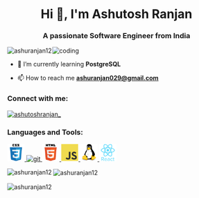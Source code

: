 <h1 align="center">Hi 👋, I'm Ashutosh Ranjan</h1>
<h3 align="center">A passionate Software Engineer from India</h3>

<img align="right" alt="coding" width="400" src="https://media.licdn.com/dms/image/D4D12AQHGG4J6b6OmyQ/article-cover_image-shrink_720_1280/0/1709674937953?e=2147483647&v=beta&t=D46aQMTStnlCf7s6GPq67PFXzmWSTtPoQRtH60tacuo">



<p align="left"> <img src="https://komarev.com/ghpvc/?username=ashuranjan12&label=Profile%20views&color=0e75b6&style=flat" alt="ashuranjan12" /> </p>

- 🌱 I’m currently learning **PostgreSQL**

- 📫 How to reach me **ashuranjan029@gmail.com**

<h3 align="left">Connect with me:</h3>
<p align="left">
<a href="https://instagram.com/ashutoshranjan_" target="blank"><img align="center" src="https://raw.githubusercontent.com/rahuldkjain/github-profile-readme-generator/master/src/images/icons/Social/instagram.svg" alt="ashutoshranjan_" height="30" width="40" /></a>
</p>

<h3 align="left">Languages and Tools:</h3>
<p align="left"> <a href="https://www.w3schools.com/css/" target="_blank" rel="noreferrer"> <img src="https://raw.githubusercontent.com/devicons/devicon/master/icons/css3/css3-original-wordmark.svg" alt="css3" width="40" height="40"/> </a> <a href="https://git-scm.com/" target="_blank" rel="noreferrer"> <img src="https://www.vectorlogo.zone/logos/git-scm/git-scm-icon.svg" alt="git" width="40" height="40"/> </a> <a href="https://www.w3.org/html/" target="_blank" rel="noreferrer"> <img src="https://raw.githubusercontent.com/devicons/devicon/master/icons/html5/html5-original-wordmark.svg" alt="html5" width="40" height="40"/> </a> <a href="https://developer.mozilla.org/en-US/docs/Web/JavaScript" target="_blank" rel="noreferrer"> <img src="https://raw.githubusercontent.com/devicons/devicon/master/icons/javascript/javascript-original.svg" alt="javascript" width="40" height="40"/> </a> <a href="https://www.linux.org/" target="_blank" rel="noreferrer"> <img src="https://raw.githubusercontent.com/devicons/devicon/master/icons/linux/linux-original.svg" alt="linux" width="40" height="40"/> </a> <a href="https://reactjs.org/" target="_blank" rel="noreferrer"> <img src="https://raw.githubusercontent.com/devicons/devicon/master/icons/react/react-original-wordmark.svg" alt="react" width="40" height="40"/> </a> </p>

<p><img align="left" src="https://github-readme-stats.vercel.app/api/top-langs?username=ashuranjan12&show_icons=true&locale=en&layout=compact" alt="ashuranjan12" /></p>

<p>&nbsp;<img align="center" src="https://github-readme-stats.vercel.app/api?username=ashuranjan12&show_icons=true&locale=en" alt="ashuranjan12" /></p>

<p><img align="center" src="https://github-readme-streak-stats.herokuapp.com/?user=ashuranjan12&" alt="ashuranjan12" /></p>
